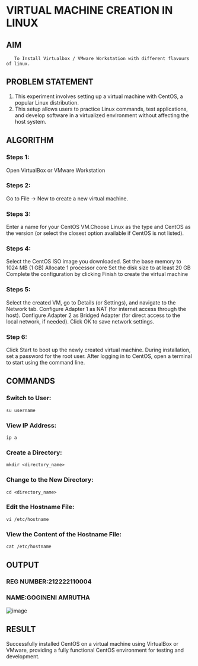  # VIRTUAL MACHINE CREATION IN LINUX
  ## AIM
       To Install Virtualbox / VMware Workstation with different flavours of linux.
## PROBLEM STATEMENT
 1. This experiment involves setting up a virtual machine with CentOS, a popular Linux distribution.
 2. This setup allows users to practice Linux commands, test applications, and develop software in a virtualized environment without affecting the host system.

## ALGORITHM
 ### Steps 1:
 Open VirtualBox or VMware Workstation
 ### Steps 2:
 Go to File -> New to create a new virtual machine.
 ### Steps 3:
 Enter a name for your CentOS VM.Choose Linux as the type and CentOS as the version (or select the closest option available if CentOS is not listed).
 ### Steps 4:
 Select the CentOS ISO image you downloaded.
 Set the base memory to 1024 MB (1 GB)
 Allocate 1 processor core
 Set the disk size to at least 20 GB
 Complete the configuration by clicking Finish to create the virtual machine
 ### Steps 5:
 Select the created VM, go to Details (or Settings), and navigate to the Network tab.
 Configure Adapter 1 as NAT (for internet access through the host).
 Configure Adapter 2 as Bridged Adapter (for direct access to the local network, if needed).
 Click OK to save network settings.
 ### Step 6:
 Click Start to boot up the newly created virtual machine.
During installation, set a password for the root user.
After logging in to CentOS, open a terminal to start using the command line.
## COMMANDS
### Switch to User:
```su username```
### View IP Address:
```ip a```
### Create a Directory:
```mkdir <directory_name>```
### Change to the New Directory:
```cd <directory_name>```
### Edit the Hostname File:
```vi /etc/hostname```
### View the Content of the Hostname File:
```cat /etc/hostname```
## OUTPUT

### REG NUMBER:212222110004
### NAME:GOGINENI AMRUTHA
 ![image](https://github.com/user-attachments/assets/c06c90d8-3bee-466a-b2f0-97a5e00c5c41)

## RESULT
 
Successfully installed CentOS on a virtual machine using VirtualBox or VMware, providing a fully functional CentOS environment for testing and development.
  


